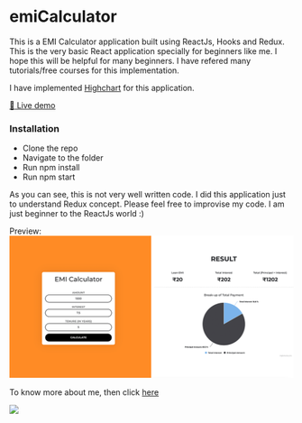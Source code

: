# emiCalculator
This is a EMI Calculator application built using ReactJs, Hooks and Redux. This is the very basic React application specially for beginners like me. I hope this will be helpful for many beginners. I have refered many tutorials/free courses for this implementation.

I have implemented <a href="https://www.highcharts.com/" target="_blank">Highchart</a> for this application.

<a href="https://rakeshnayak360.github.io/emiCalculator/build/" target="_blank">:rocket:  Live demo</a>

### Installation
- Clone the repo
- Navigate to the folder
- Run npm install
- Run npm start

As you can see, this is not very well written code. I did this application just to understand Redux concept. Please feel free to improvise my code. I am just beginner to the ReactJs world :)

Preview:
![Preview](https://raw.githubusercontent.com/rakeshnayak360/emiCalculator/main/preview.png?raw=true)

To know more about me, then click <a href="https://rakeshnayak360.github.io/resume/" target="_blank">here</a> 

![](https://visitor-badge.glitch.me/badge?page_id=emiCalculator)


